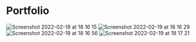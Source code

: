 
# Portfolio
![Screenshot 2022-02-19 at 18 16 15](https://user-images.githubusercontent.com/94930434/154813688-d7498d80-46f2-4a82-bc11-71b6f2441a7f.png)
![Screenshot 2022-02-19 at 18 16 29](https://user-images.githubusercontent.com/94930434/154813690-8aaed8bb-6f00-4867-8b24-87204981f9cf.png)
![Screenshot 2022-02-19 at 18 16 56](https://user-images.githubusercontent.com/94930434/154813692-1bebce59-5fd6-4da3-99e9-dc434b3fdc4f.png)
![Screenshot 2022-02-19 at 18 17 21](https://user-images.githubusercontent.com/94930434/154813695-64f3fde3-7ff8-4512-8226-4449a40ec49e.png)
